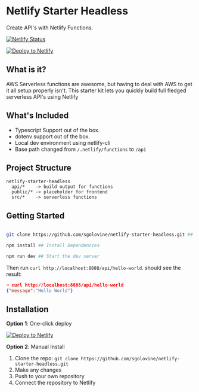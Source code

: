 # Netlify Starter Headless

Create API's with Netlify Functions.

[![Netlify Status](https://api.netlify.com/api/v1/badges/51fc4c1d-3415-412d-ad9c-3afae5fe55ed/deploy-status)](https://app.netlify.com/sites/netlify-headless-starter/deploys)

[![Deploy to Netlify](https://www.netlify.com/img/deploy/button.svg)](https://app.netlify.com/start/deploy?repository=https://github.com/sgolovine/netlify-starter-headless)

## What is it?

AWS Serverless functions are awesome, but having to deal with
AWS to get it all setup properly isn't. This starter kit lets
you quickly build full fledged serverless API's using Netlify

## What's Included

- Typescript Support out of the box.
- dotenv support out of the box.
- Local dev environment using netlify-cli
- Base path changed from `/.netlify/functions` to `/api`

## Project Structure

```plaintext
netlify-starter-headless
  api/*    -> build output for functions
  public/* -> placeholder for frontend
  src/*    -> serverless functions

```

## Getting Started

```bash

git clone https://github.com/sgolovine/netlify-starter-headless.git ## Checkout

npm install ## Install Dependencies

npm run dev ## Start the dev server

```

Then run `curl http://localhost:8888/api/hello-world`.
should see the result:

```json
➜ curl http://localhost:8888/api/hello-world
{"message":"Hello World"}

```

## Installation

**Option 1**: One-click deploy

[![Deploy to Netlify](https://www.netlify.com/img/deploy/button.svg)](https://app.netlify.com/start/deploy?repository=https://github.com/sgolovine/netlify-starter-headless)

**Option 2**: Manual Install

1. Clone the repo: `git clone https://github.com/sgolovine/netlify-starter-headless.git`
2. Make any changes
3. Push to your own repository
4. Connect the repository to Netlify

